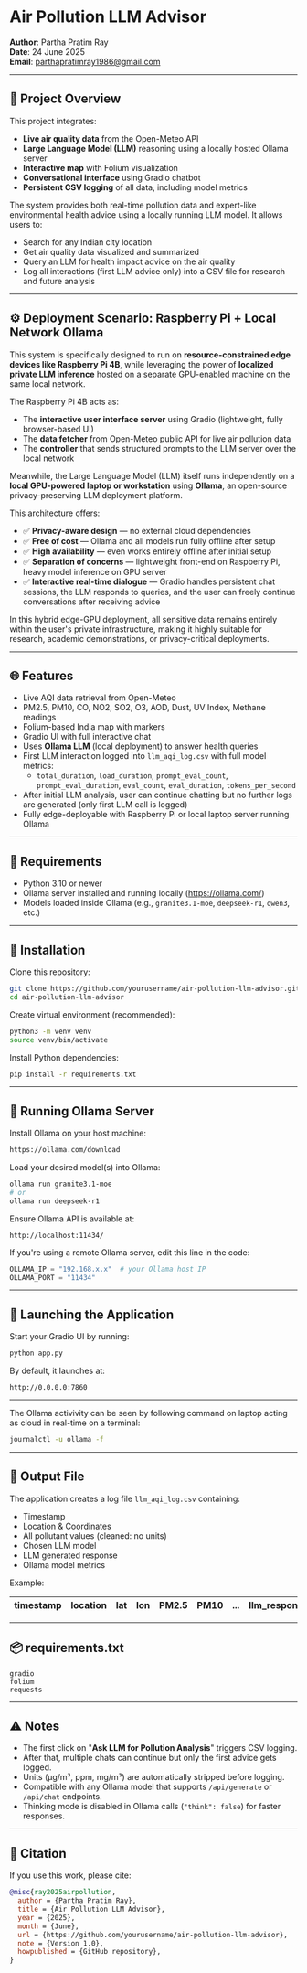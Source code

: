 # Air Pollution LLM Advisor

**Author**: Partha Pratim Ray  
**Date**: 24 June 2025  
**Email**: parthapratimray1986@gmail.com

---

## 📖 Project Overview

This project integrates:

- **Live air quality data** from the Open-Meteo API
- **Large Language Model (LLM)** reasoning using a locally hosted Ollama server
- **Interactive map** with Folium visualization
- **Conversational interface** using Gradio chatbot
- **Persistent CSV logging** of all data, including model metrics

The system provides both real-time pollution data and expert-like environmental health advice using a locally running LLM model. It allows users to:

- Search for any Indian city location
- Get air quality data visualized and summarized
- Query an LLM for health impact advice on the air quality
- Log all interactions (first LLM advice only) into a CSV file for research and future analysis

---

## ⚙ Deployment Scenario: Raspberry Pi + Local Network Ollama

This system is specifically designed to run on **resource-constrained edge devices like Raspberry Pi 4B**, while leveraging the power of **localized private LLM inference** hosted on a separate GPU-enabled machine on the same local network.

The Raspberry Pi 4B acts as:

* The **interactive user interface server** using Gradio (lightweight, fully browser-based UI)
* The **data fetcher** from Open-Meteo public API for live air pollution data
* The **controller** that sends structured prompts to the LLM server over the local network

Meanwhile, the Large Language Model (LLM) itself runs independently on a **local GPU-powered laptop or workstation** using **Ollama**, an open-source privacy-preserving LLM deployment platform.

This architecture offers:

* ✅ **Privacy-aware design** — no external cloud dependencies
* ✅ **Free of cost** — Ollama and all models run fully offline after setup
* ✅ **High availability** — even works entirely offline after initial setup
* ✅ **Separation of concerns** — lightweight front-end on Raspberry Pi, heavy model inference on GPU server
* ✅ **Interactive real-time dialogue** — Gradio handles persistent chat sessions, the LLM responds to queries, and the user can freely continue conversations after receiving advice

In this hybrid edge-GPU deployment, all sensitive data remains entirely within the user's private infrastructure, making it highly suitable for research, academic demonstrations, or privacy-critical deployments.


---

## 🌐 Features

- Live AQI data retrieval from Open-Meteo
- PM2.5, PM10, CO, NO2, SO2, O3, AOD, Dust, UV Index, Methane readings
- Folium-based India map with markers
- Gradio UI with full interactive chat
- Uses **Ollama LLM** (local deployment) to answer health queries
- First LLM interaction logged into `llm_aqi_log.csv` with full model metrics:
    - `total_duration`, `load_duration`, `prompt_eval_count`, `prompt_eval_duration`, `eval_count`, `eval_duration`, `tokens_per_second`
- After initial LLM analysis, user can continue chatting but no further logs are generated (only first LLM call is logged)
- Fully edge-deployable with Raspberry Pi or local laptop server running Ollama

---

## 🔧 Requirements

- Python 3.10 or newer
- Ollama server installed and running locally (https://ollama.com/)
- Models loaded inside Ollama (e.g., `granite3.1-moe`, `deepseek-r1`, `qwen3`, etc.)

---

## 🔑 Installation

Clone this repository:

```bash
git clone https://github.com/yourusername/air-pollution-llm-advisor.git
cd air-pollution-llm-advisor
````

Create virtual environment (recommended):

```bash
python3 -m venv venv
source venv/bin/activate
```

Install Python dependencies:

```bash
pip install -r requirements.txt
```

---

## 🔑 Running Ollama Server

Install Ollama on your host machine:

```bash
https://ollama.com/download
```

Load your desired model(s) into Ollama:

```bash
ollama run granite3.1-moe
# or 
ollama run deepseek-r1
```

Ensure Ollama API is available at:

```
http://localhost:11434/
```

If you're using a remote Ollama server, edit this line in the code:

```python
OLLAMA_IP = "192.168.x.x"  # your Ollama host IP
OLLAMA_PORT = "11434"
```

---

## 🚀 Launching the Application

Start your Gradio UI by running:

```bash
python app.py
```

By default, it launches at:

```
http://0.0.0.0:7860
```

---

The Ollama activivity can be seen by following command on laptop acting as cloud in real-time on a terminal:

```bash
journalctl -u ollama -f
```

---

## 📝 Output File

The application creates a log file `llm_aqi_log.csv` containing:

* Timestamp
* Location & Coordinates
* All pollutant values (cleaned: no units)
* Chosen LLM model
* LLM generated response
* Ollama model metrics

Example:

| timestamp | location | lat | lon | PM2.5 | PM10 | ... | llm\_response | total\_duration | load\_duration | ... |
| --------- | -------- | --- | --- | ----- | ---- | --- | ------------- | --------------- | -------------- | --- |

---

## 📦 requirements.txt

```text
gradio
folium
requests
```

---

## ⚠️ Notes

* The first click on "**Ask LLM for Pollution Analysis**" triggers CSV logging.
* After that, multiple chats can continue but only the first advice gets logged.
* Units (μg/m³, ppm, mg/m³) are automatically stripped before logging.
* Compatible with any Ollama model that supports `/api/generate` or `/api/chat` endpoints.
* Thinking mode is disabled in Ollama calls (`"think": false`) for faster responses.

---

## 📄 Citation

If you use this work, please cite:

```bibtex
@misc{ray2025airpollution,
  author = {Partha Pratim Ray},
  title = {Air Pollution LLM Advisor},
  year = {2025},
  month = {June},
  url = {https://github.com/yourusername/air-pollution-llm-advisor},
  note = {Version 1.0},
  howpublished = {GitHub repository},
}


